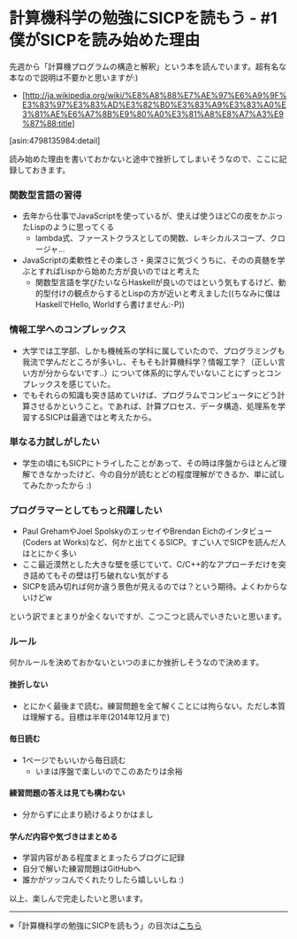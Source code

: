 計算機科学の勉強にSICPを読もう - #1 僕がSICPを読み始めた理由
================================

先週から「計算機プログラムの構造と解釈」という本を読んでいます。超有名な本なので説明は不要かと思いますが:)

* [http://ja.wikipedia.org/wiki/%E8%A8%88%E7%AE%97%E6%A9%9F%E3%83%97%E3%83%AD%E3%82%B0%E3%83%A9%E3%83%A0%E3%81%AE%E6%A7%8B%E9%80%A0%E3%81%A8%E8%A7%A3%E9%87%88:title]

[asin:4798135984:detail]

読み始めた理由を書いておかないと途中で挫折してしまいそうなので、ここに記録しておきます。


### 関数型言語の習得

* 去年から仕事でJavaScriptを使っているが、使えば使うほどCの皮をかぶったLispのように思ってくる
     * lambda式、ファーストクラスとしての関数、レキシカルスコープ、クロージャ…
* JavaScriptの柔軟性とその楽しさ・奥深さに気づくうちに、そのの真髄を学ぶとすればLispから始めた方が良いのではと考えた
    * 関数型言語を学びたいならHaskellが良いのではという気もするけど、動的型付けの観点からするとLispの方が近いと考えました((ちなみに僕はHaskellでHello, Worldすら書けません:-P))

### 情報工学へのコンプレックス

* 大学では工学部、しかも機械系の学科に属していたので、プログラミングも我流で学んだところが多いし、そもそも計算機科学？情報工学？（正しい言い方が分からないです..）について体系的に学んでいないことにずっとコンプレックスを感じていた。
* でもそれらの知識も突き詰めていけば、プログラムでコンピュータにどう計算させるかということ。であれば、計算プロセス、データ構造、処理系を学習するSICPは最適ではと考えたから。

### 単なる力試しがしたい

* 学生の頃にもSICPにトライしたことがあって、その時は序盤からほとんど理解できなかったけど、今の自分が読むとどの程度理解ができるか、単に試してみたかったから :)

### プログラマーとしてもっと飛躍したい

* Paul GrehamやJoel SpolskyのエッセイやBrendan Eichのインタビュー(Coders at Works)など、何かと出てくるSICP。すごい人でSICPを読んだ人はとにかく多い
* ここ最近漠然とした大きな壁を感じていて、C/C++的なアプローチだけを突き詰めてもその壁は打ち破れない気がする
* SICPを読み切れば何か違う景色が見えるのでは？という期待。よくわからないけどw

という訳でまとまりが全くないですが、こつこつと読んでいきたいと思います。


### ルール

何かルールを決めておかないといつのまにか挫折しそうなので決めます。

#### 挫折しない

* とにかく最後まで読む。練習問題を全て解くことには拘らない。ただし本質は理解する。目標は半年(2014年12月まで)

#### 毎日読む

* 1ページでもいいから毎日読む
     * いまは序盤で楽しいのでこのあたりは余裕

#### 練習問題の答えは見ても構わない

* 分からずに止まり続けるよりかはまし

#### 学んだ内容や気づきはまとめる

* 学習内容がある程度まとまったらブログに記録
* 自分で解いた練習問題はGitHubへ
* 誰かがツッコんでくれたりしたら嬉しいしね :)


以上、楽しんで完走したいと思います。


--------------------------------

※「計算機科学の勉強にSICPを読もう」の目次は[こちら](/entry/sicp/index.md)

